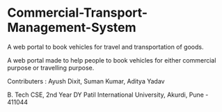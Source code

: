 # Commercial-Transport-Management-System
A web portal to book vehicles for travel and transportation of goods.

A web portal made to help people to book vehicles for either commercial purpose or travelling purpose.

Contributers :
Ayush Dixit, 
Suman Kumar, 
Aditya Yadav

B. Tech CSE, 2nd Year
DY Patil International University, Akurdi, Pune - 411044

